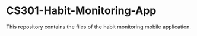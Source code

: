 # CS301-Habit-Monitoring-App
This repository contains the files of the habit monitoring mobile application.
